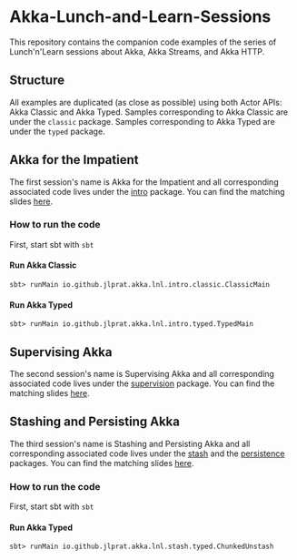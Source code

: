# Akka-Lunch-and-Learn-Sessions

This repository contains the companion code examples of the series of Lunch'n'Learn sessions about Akka, Akka Streams, and Akka HTTP.

## Structure

All examples are duplicated (as close as possible) using both Actor APIs: Akka Classic and Akka Typed. Samples corresponding to Akka Classic are under the `classic` package. Samples corresponding to Akka Typed are under the `typed` package.

## Akka for the Impatient

The first session's name is Akka for the Impatient and all corresponding associated code lives under the [intro](https://github.com/jlprat/Akka-Lunch-and-Learn-Sessions/tree/master/src/main/scala/io.github.jlprat.akka.lnl/intro "First Session Code Samples") package. You can find the matching slides [here](https://jlprat.github.io/Akka-Lunch-and-Learn-Sessions/akka.html).

### How to run the code

First, start sbt with `sbt`

#### Run Akka Classic

``` shell
sbt> runMain io.github.jlprat.akka.lnl.intro.classic.ClassicMain
```

#### Run Akka Typed

``` shell
sbt> runMain io.github.jlprat.akka.lnl.intro.typed.TypedMain
```

## Supervising Akka

The second session's name is Supervising Akka and all corresponding associated code lives under the [supervision](https://github.com/jlprat/Akka-Lunch-and-Learn-Sessions/tree/master/src/main/scala/io.github.jlprat.akka.lnl/supervision "Second Session Code Samples") package. You can find the matching slides [here](https://jlprat.github.io/Akka-Lunch-and-Learn-Sessions/akka-supervision.html).

## Stashing and Persisting Akka

The third session's name is Stashing and Persisting Akka and all corresponding associated code lives under the [stash](https://github.com/jlprat/Akka-Lunch-and-Learn-Sessions/tree/master/src/main/scala/io.github.jlprat.akka.lnl/stash "Third Session Code Samples - Stash") and the [persistence](https://github.com/jlprat/Akka-Lunch-and-Learn-Sessions/tree/master/src/main/scala/io.github.jlprat.akka.lnl/persistence "Third Session Code Samples - Persistence") packages. You can find the matching slides [here](https://jlprat.github.io/Akka-Lunch-and-Learn-Sessions/akka-stash-persistence.html).

### How to run the code

First, start sbt with `sbt`

#### Run Akka Typed

``` shell
sbt> runMain io.github.jlprat.akka.lnl.stash.typed.ChunkedUnstash
```

